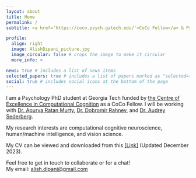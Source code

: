 ```yaml
---
layout: about
title: Home
permalink: /
subtitle: <a href='https://coco.psych.gatech.edu/'>CoCo Fellow</a> & Psychology PhD student @ GeorgiaTech

profile:
  align: right
  image: AlishDipani_picture.jpg
  image_circular: false # crops the image to make it circular
  more_info: >

news: true # includes a list of news items
selected_papers: true # includes a list of papers marked as "selected={true}"
social: true # includes social icons at the bottom of the page
---
```


I am a Psychology PhD student at Georgia Tech funded by [the Centre of Excellence in Computational Cognition](https://coco.psych.gatech.edu/) as a CoCo Fellow. I will be working with [Dr. Apurva Ratan Murty](https://www.murtylab.com/), [Dr. Dobromir Rahnev](https://rahnevlab.gatech.edu/), and [Dr. Audrey Sederberg](https://sites.gatech.edu/sederberg/).

My research interests are computational cognitive neuroscience, human/machine intelligence, and vision science.

My CV can be viewed and downloaded from this [[Link]](https://drive.google.com/file/d/15s30n_O6cHSKVYm-3lO_9BS3PyalfNe9/view?usp=sharing) (Updated December 2023).
  
  
Feel free to get in touch to collaborate or for a chat!  
My email: alish.dipani@gmail.com